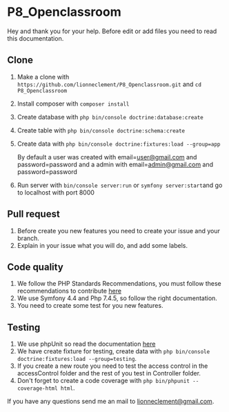 # P8_Openclassroom
Hey and thank you for your help.
Before edit or add files you need to read this documentation.

## Clone
1) Make a clone with `https://github.com/lionneclement/P8_Openclassroom.git` and `cd P8_Openclassroom`
2) Install composer with `composer install`
3) Create database with `php bin/console doctrine:database:create`
4) Create table with `php bin/console doctrine:schema:create`
5) Create data with `php bin/console doctrine:fixtures:load --group=app`

   By default a user was created with email=user@gmail.com and password=password and a admin with email=admin@gmail.com and password=password
   
6) Run server with `bin/console server:run` or `symfony server:start`and go to localhost with port 8000

## Pull request
1) Before create you new features you need to create your issue and your branch.
2) Explain in your issue what you will do, and add some labels.

## Code quality
1) We follow the PHP Standards Recommendations, you must follow these recommendations to contribute [here](https://www.php-fig.org/psr/)
2) We use Symfony 4.4 and Php 7.4.5, so follow the right documentation.
3) You need to create some test for you new features.

## Testing
1) We use phpUnit so read the documentation [here](https://phpunit.de/)
2) We have create fixture for testing, create data with `php bin/console doctrine:fixtures:load --group=testing`.
3) If you create a new route you need to test the access control in the accessControl folder and the rest of you test in Controller folder.
4) Don't forget to create a code coverage with `php bin/phpunit --coverage-html html`.

If you have any questions send me an mail to lionneclement@gmail.com.
